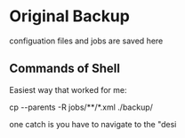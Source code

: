 # Original Backup
configuation files and jobs are saved here

## Commands of Shell
Easiest way that worked for me:

cp --parents -R jobs/**/*.xml ./backup/

one catch is you have to navigate to the "desi
